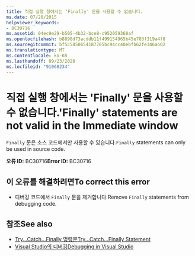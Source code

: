 ```yaml
---
title: 직접 실행 창에서는 'Finally' 문을 사용할 수 없습니다.
ms.date: 07/20/2015
helpviewer_keywords:
- BC30716
ms.assetid: 04ec9e29-b505-4b32-bce8-c952059368af
ms.openlocfilehash: b8898d73acddb11f499154965b45e703f319a4f8
ms.sourcegitcommit: bf5c5850654187705bc94cc40ebfb62fe346ab02
ms.translationtype: MT
ms.contentlocale: ko-KR
ms.lasthandoff: 09/23/2020
ms.locfileid: "91068234"
---
```

# <a name="finally-statements-are-not-valid-in-the-immediate-window"></a><span data-ttu-id="c931c-102">직접 실행 창에서는 'Finally' 문을 사용할 수 없습니다.</span><span class="sxs-lookup"><span data-stu-id="c931c-102">'Finally' statements are not valid in the Immediate window</span></span>

<span data-ttu-id="c931c-103">`Finally` 문은 소스 코드에서만 사용할 수 있습니다.</span><span class="sxs-lookup"><span data-stu-id="c931c-103">`Finally` statements can only be used in source code.</span></span>  
  
 <span data-ttu-id="c931c-104">**오류 ID:** BC30716</span><span class="sxs-lookup"><span data-stu-id="c931c-104">**Error ID:** BC30716</span></span>  
  
## <a name="to-correct-this-error"></a><span data-ttu-id="c931c-105">이 오류를 해결하려면</span><span class="sxs-lookup"><span data-stu-id="c931c-105">To correct this error</span></span>  
  
- <span data-ttu-id="c931c-106">디버깅 코드에서 `Finally` 문을 제거합니다.</span><span class="sxs-lookup"><span data-stu-id="c931c-106">Remove `Finally` statements from debugging code.</span></span>  
  
## <a name="see-also"></a><span data-ttu-id="c931c-107">참조</span><span class="sxs-lookup"><span data-stu-id="c931c-107">See also</span></span>

- [<span data-ttu-id="c931c-108">Try...Catch...Finally 명령문</span><span class="sxs-lookup"><span data-stu-id="c931c-108">Try...Catch...Finally Statement</span></span>](../language-reference/statements/try-catch-finally-statement.md)
- [<span data-ttu-id="c931c-109">Visual Studio의 디버깅</span><span class="sxs-lookup"><span data-stu-id="c931c-109">Debugging in Visual Studio</span></span>](/visualstudio/debugger/debugger-feature-tour)
